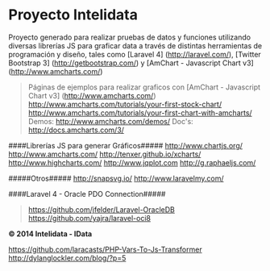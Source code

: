 Proyecto Intelidata
===================
Proyecto generado para realizar pruebas de datos y funciones utilizando diversas librerías JS para graficar data a través de distintas herramientas de programación y diseño, tales como [Laravel 4] (http://laravel.com/), [Twitter Bootstrap 3] (http://getbootstrap.com/) y [AmChart - Javascript Chart v3] (http://www.amcharts.com/)

>Páginas de ejemplos para realizar graficos con [AmChart - Javascript Chart v3] (http://www.amcharts.com/)
><http://www.amcharts.com/tutorials/your-first-stock-chart/>
><http://www.amcharts.com/tutorials/your-first-chart-with-amcharts/>
>Demos: <http://www.amcharts.com/demos/>
>Doc's: <http://docs.amcharts.com/3/>

####Librerías JS para generar Gráficos#####
http://www.chartjs.org/
http://www.amcharts.com/
http://tenxer.github.io/xcharts/
http://www.highcharts.com/
http://www.jqplot.com
http://g.raphaeljs.com/

#####Otros#####
http://snapsvg.io/
http://www.laravelmy.com/

####Laravel 4 - Oracle PDO Connection#####
><https://github.com/jfelder/Laravel-OracleDB>
><https://github.com/yajra/laravel-oci8>

<b>&copy; 2014 Intelidata - IData</b>

https://github.com/laracasts/PHP-Vars-To-Js-Transformer  
http://dylanglockler.com/blog/?p=5  

